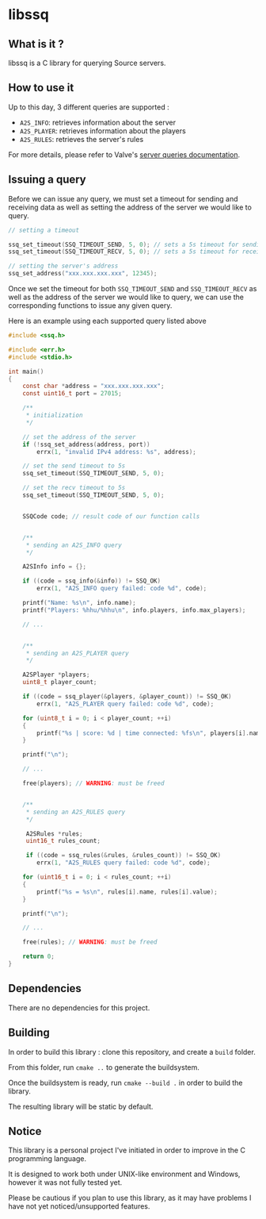 # libssq

## What is it ?

libssq is a C library for querying Source servers.

## How to use it

Up to this day, 3 different queries are supported :
- `A2S_INFO`: retrieves information about the server
- `A2S_PLAYER`: retrieves information about the players
- `A2S_RULES`: retrieves the server's rules

For more details, please refer to Valve's [server queries documentation](https://developer.valvesoftware.com/wiki/Server_queries).

## Issuing a query

Before we can issue any query, we must set a timeout for sending and receiving data as well as setting the
address of the server we would like to query.

```c
// setting a timeout

ssq_set_timeout(SSQ_TIMEOUT_SEND, 5, 0); // sets a 5s timeout for sending
ssq_set_timeout(SSQ_TIMEOUT_RECV, 5, 0); // sets a 5s timeout for receiving

// setting the server's address
ssq_set_address("xxx.xxx.xxx.xxx", 12345);
```

Once we set the timeout for both `SSQ_TIMEOUT_SEND` and `SSQ_TIMEOUT_RECV` as well as the address of the server
we would like to query, we can use the corresponding functions to issue any given query.

Here is an example using each supported query listed above

```c
#include <ssq.h>

#include <err.h>
#include <stdio.h>

int main()
{
    const char *address = "xxx.xxx.xxx.xxx";
    const uint16_t port = 27015;

    /**
     * initialization
     */

    // set the address of the server
    if (!ssq_set_address(address, port))
        errx(1, "invalid IPv4 address: %s", address);

    // set the send timeout to 5s
    ssq_set_timeout(SSQ_TIMEOUT_SEND, 5, 0);

    // set the recv timeout to 5s
    ssq_set_timeout(SSQ_TIMEOUT_SEND, 5, 0);


    SSQCode code; // result code of our function calls


    /**
     * sending an A2S_INFO query
     */

    A2SInfo info = {};

    if ((code = ssq_info(&info)) != SSQ_OK)
        errx(1, "A2S_INFO query failed: code %d", code);

    printf("Name: %s\n", info.name);
    printf("Players: %hhu/%hhu\n", info.players, info.max_players);

	// ...


    /**
     * sending an A2S_PLAYER query
     */

    A2SPlayer *players;
    uint8_t player_count;

    if ((code = ssq_player(&players, &player_count)) != SSQ_OK)
        errx(1, "A2S_PLAYER query failed: code %d", code);

    for (uint8_t i = 0; i < player_count; ++i)
    {
        printf("%s | score: %d | time connected: %fs\n", players[i].name, players[i].score, players[i].duration);
    }

    printf("\n");

	// ...

    free(players); // WARNING: must be freed


    /**
     * sending an A2S_RULES query
     */

     A2SRules *rules;
     uint16_t rules_count;

     if ((code = ssq_rules(&rules, &rules_count)) != SSQ_OK)
        errx(1, "A2S_RULES query failed: code %d", code);

    for (uint16_t i = 0; i < rules_count; ++i)
    {
        printf("%s = %s\n", rules[i].name, rules[i].value);
    }

    printf("\n");

	// ...

    free(rules); // WARNING: must be freed

    return 0;
}
```

## Dependencies

There are no dependencies for this project.

## Building

In order to build this library : clone this repository, and create a `build` folder.

From this folder, run `cmake ..` to generate the buildsystem.

Once the buildsystem is ready, run `cmake --build .` in order to build the library.

The resulting library will be static by default.

## Notice

This library is a personal project I've initiated in order to improve in the C programming language.

It is designed to work both under UNIX-like environment and Windows, however it was not fully tested yet.

Please be cautious if you plan to use this library, as it may have problems I have not yet noticed/unsupported features.
